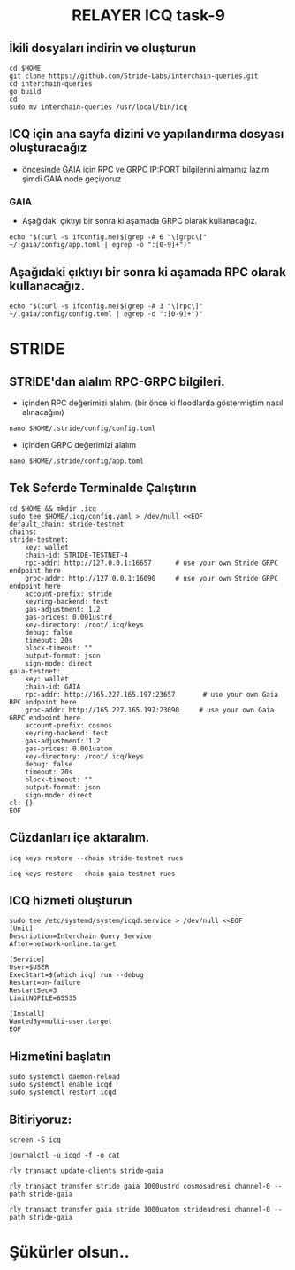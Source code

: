 
<h1 align="center"> RELAYER ICQ task-9</h1>


## İkili dosyaları indirin ve oluşturun
```
cd $HOME
git clone https://github.com/Stride-Labs/interchain-queries.git
cd interchain-queries
go build
cd
sudo mv interchain-queries /usr/local/bin/icq
```

## ICQ için ana sayfa dizini ve yapılandırma dosyası oluşturacağız

* öncesinde GAIA için RPC ve GRPC IP:PORT bilgilerini almamız lazım şimdi GAIA node geçiyoruz

### GAIA

* Aşağıdaki çıktıyı bir sonra ki aşamada GRPC olarak kullanacağız.
```
echo "$(curl -s ifconfig.me)$(grep -A 6 "\[grpc\]" ~/.gaia/config/app.toml | egrep -o ":[0-9]+")"
```
## Aşağıdaki çıktıyı bir sonra ki aşamada RPC olarak kullanacağız.
```
echo "$(curl -s ifconfig.me)$(grep -A 3 "\[rpc\]" ~/.gaia/config/config.toml | egrep -o ":[0-9]+")"
```

# STRIDE

## STRIDE'dan alalım RPC-GRPC bilgileri.

* içinden RPC değerimizi alalım. (bir önce ki floodlarda göstermiştim nasıl alınacağını)
```
nano $HOME/.stride/config/config.toml
```
* içinden GRPC değerimizi alalım 
```
nano $HOME/.stride/config/app.toml
```

## Tek Seferde Terminalde Çalıştırın
```
cd $HOME && mkdir .icq
sudo tee $HOME/.icq/config.yaml > /dev/null <<EOF
default_chain: stride-testnet
chains:
stride-testnet:
    key: wallet
    chain-id: STRIDE-TESTNET-4
    rpc-addr: http://127.0.0.1:16657      # use your own Stride GRPC endpoint here
    grpc-addr: http://127.0.0.1:16090     # use your own Stride GRPC endpoint here
    account-prefix: stride
    keyring-backend: test
    gas-adjustment: 1.2
    gas-prices: 0.001ustrd
    key-directory: /root/.icq/keys
    debug: false
    timeout: 20s
    block-timeout: ""
    output-format: json
    sign-mode: direct
gaia-testnet:
    key: wallet
    chain-id: GAIA
    rpc-addr: http://165.227.165.197:23657       # use your own Gaia RPC endpoint here
    grpc-addr: http://165.227.165.197:23090     # use your own Gaia GRPC endpoint here
    account-prefix: cosmos
    keyring-backend: test
    gas-adjustment: 1.2
    gas-prices: 0.001uatom
    key-directory: /root/.icq/keys
    debug: false
    timeout: 20s
    block-timeout: ""
    output-format: json
    sign-mode: direct
cl: {}
EOF
```

## Cüzdanları içe aktaralım.
```
icq keys restore --chain stride-testnet rues
```
```
icq keys restore --chain gaia-testnet rues
```

## ICQ hizmeti oluşturun
```
sudo tee /etc/systemd/system/icqd.service > /dev/null <<EOF
[Unit]
Description=Interchain Query Service
After=network-online.target

[Service]
User=$USER
ExecStart=$(which icq) run --debug
Restart=on-failure
RestartSec=3
LimitNOFILE=65535

[Install]
WantedBy=multi-user.target
EOF
```
## Hizmetini başlatın
```
sudo systemctl daemon-reload
sudo systemctl enable icqd
sudo systemctl restart icqd
```

## Bitiriyoruz:
```
screen -S icq
```
```
journalctl -u icqd -f -o cat
```
```
rly transact update-clients stride-gaia
```
```
rly transact transfer stride gaia 1000ustrd cosmosadresi channel-0 --path stride-gaia
```
```
rly transact transfer gaia stride 1000uatom strideadresi channel-0 --path stride-gaia
```

# Şükürler olsun..








